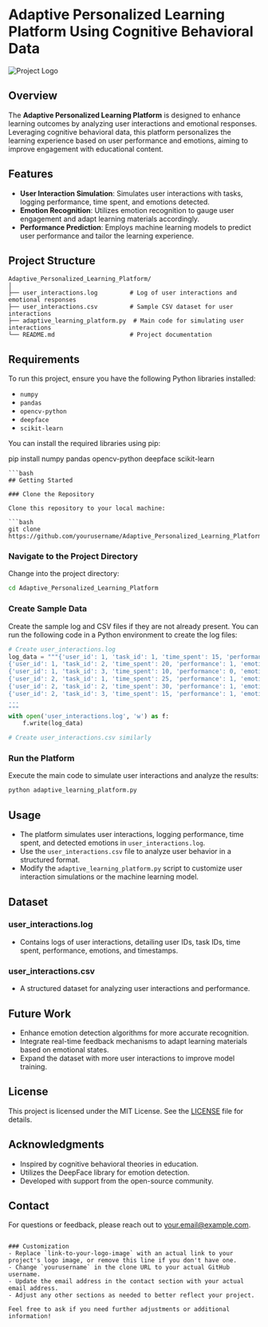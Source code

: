 
# Adaptive Personalized Learning Platform Using Cognitive Behavioral Data

![Project Logo](link-to-your-logo-image) <!-- Replace with your logo image link or remove this line -->

## Overview

The **Adaptive Personalized Learning Platform** is designed to enhance learning outcomes by analyzing user interactions and emotional responses. Leveraging cognitive behavioral data, this platform personalizes the learning experience based on user performance and emotions, aiming to improve engagement with educational content.

## Features

- **User Interaction Simulation**: Simulates user interactions with tasks, logging performance, time spent, and emotions detected.
- **Emotion Recognition**: Utilizes emotion recognition to gauge user engagement and adapt learning materials accordingly.
- **Performance Prediction**: Employs machine learning models to predict user performance and tailor the learning experience.

## Project Structure

```plaintext
Adaptive_Personalized_Learning_Platform/
│
├── user_interactions.log         # Log of user interactions and emotional responses
├── user_interactions.csv         # Sample CSV dataset for user interactions
├── adaptive_learning_platform.py  # Main code for simulating user interactions
└── README.md                     # Project documentation
```

## Requirements

To run this project, ensure you have the following Python libraries installed:

- `numpy`
- `pandas`
- `opencv-python`
- `deepface`
- `scikit-learn`

You can install the required libraries using pip:


pip install numpy pandas opencv-python deepface scikit-learn
```
```bash
## Getting Started

### Clone the Repository

Clone this repository to your local machine:

```bash
git clone https://github.com/yourusername/Adaptive_Personalized_Learning_Platform.git
```

### Navigate to the Project Directory

Change into the project directory:

```bash
cd Adaptive_Personalized_Learning_Platform
```

### Create Sample Data

Create the sample log and CSV files if they are not already present. You can run the following code in a Python environment to create the log files:

```python
# Create user_interactions.log
log_data = """{'user_id': 1, 'task_id': 1, 'time_spent': 15, 'performance': 1, 'emotion': 'happy', 'timestamp': '2024-10-01 10:00:00'}
{'user_id': 1, 'task_id': 2, 'time_spent': 20, 'performance': 1, 'emotion': 'neutral', 'timestamp': '2024-10-01 10:15:00'}
{'user_id': 1, 'task_id': 3, 'time_spent': 10, 'performance': 0, 'emotion': 'sad', 'timestamp': '2024-10-01 10:30:00'}
{'user_id': 2, 'task_id': 1, 'time_spent': 25, 'performance': 1, 'emotion': 'happy', 'timestamp': '2024-10-01 11:00:00'}
{'user_id': 2, 'task_id': 2, 'time_spent': 30, 'performance': 1, 'emotion': 'excited', 'timestamp': '2024-10-01 11:30:00'}
{'user_id': 2, 'task_id': 3, 'time_spent': 15, 'performance': 1, 'emotion': 'happy', 'timestamp': '2024-10-01 12:00:00'}
...
"""
with open('user_interactions.log', 'w') as f:
    f.write(log_data)

# Create user_interactions.csv similarly
```

### Run the Platform

Execute the main code to simulate user interactions and analyze the results:

```bash
python adaptive_learning_platform.py
```

## Usage

- The platform simulates user interactions, logging performance, time spent, and detected emotions in `user_interactions.log`.
- Use the `user_interactions.csv` file to analyze user behavior in a structured format.
- Modify the `adaptive_learning_platform.py` script to customize user interaction simulations or the machine learning model.

## Dataset

### user_interactions.log

- Contains logs of user interactions, detailing user IDs, task IDs, time spent, performance, emotions, and timestamps.

### user_interactions.csv

- A structured dataset for analyzing user interactions and performance.

## Future Work

- Enhance emotion detection algorithms for more accurate recognition.
- Integrate real-time feedback mechanisms to adapt learning materials based on emotional states.
- Expand the dataset with more user interactions to improve model training.

## License

This project is licensed under the MIT License. See the [LICENSE](LICENSE) file for details.

## Acknowledgments

- Inspired by cognitive behavioral theories in education.
- Utilizes the DeepFace library for emotion detection.
- Developed with support from the open-source community.

## Contact

For questions or feedback, please reach out to [your.email@example.com](mailto:sehanbalajee@gmail.com).
```

### Customization
- Replace `link-to-your-logo-image` with an actual link to your project's logo image, or remove this line if you don't have one.
- Change `yourusername` in the clone URL to your actual GitHub username.
- Update the email address in the contact section with your actual email address.
- Adjust any other sections as needed to better reflect your project.

Feel free to ask if you need further adjustments or additional information!
